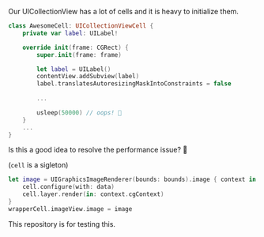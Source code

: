 Our UICollectionView has a lot of cells and it is heavy to initialize them.


```swift
class AwesomeCell: UICollectionViewCell {
    private var label: UILabel!

    override init(frame: CGRect) {
        super.init(frame: frame)

        let label = UILabel()
        contentView.addSubview(label)
        label.translatesAutoresizingMaskIntoConstraints = false
        
        ...

        usleep(50000) // oops! 🐢
    }
    ...
}
```

Is this a good idea to resolve the performance issue? 🤔

(`cell` is a sigleton)

```swift
let image = UIGraphicsImageRenderer(bounds: bounds).image { context in
    cell.configure(with: data)
    cell.layer.render(in: context.cgContext)
}
wrapperCell.imageView.image = image
```

This repository is for testing this.
